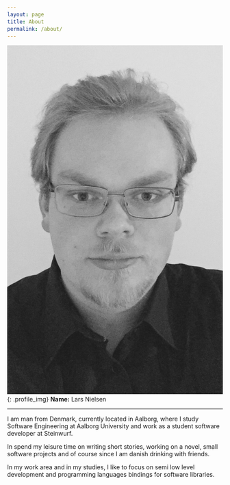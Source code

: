 ```yaml
---
layout: page
title: About
permalink: /about/
---
```


![Lars Profile](/assets/lars.jpg){: .profile_img}
__Name:__ Lars Nielsen <br />
<hr />
I am man from Denmark, currently located in Aalborg, where I study Software Engineering at Aalborg University and work as a student software developer at Steinwurf.

In spend my leisure time on writing short stories, working on a novel, small software projects and of course since I am danish drinking with friends.

In my work area and in my studies, I like to focus on semi low level development and programming languages bindings for software libraries.
